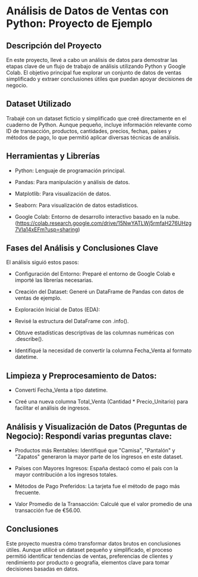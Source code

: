 # Análisis de Datos de Ventas con Python: Proyecto de Ejemplo

## Descripción del Proyecto

En este proyecto, llevé a cabo un análisis de datos para demostrar las etapas clave de un flujo de trabajo de análisis utilizando Python y Google Colab. El objetivo principal fue explorar un conjunto de datos de ventas simplificado y extraer conclusiones útiles que puedan apoyar decisiones de negocio.

## Dataset Utilizado

Trabajé con un dataset ficticio y simplificado que creé directamente en el cuaderno de Python. Aunque pequeño, incluye información relevante como ID de transacción, productos, cantidades, precios, fechas, países y métodos de pago, lo que permitió aplicar diversas técnicas de análisis.

## Herramientas y Librerías

- Python: Lenguaje de programación principal.

- Pandas: Para manipulación y análisis de datos.

- Matplotlib: Para visualización de datos.

- Seaborn: Para visualización de datos estadísticos.

- Google Colab: Entorno de desarrollo interactivo basado en la nube. (https://colab.research.google.com/drive/15NwYATLWj5rmfaH276UHzg7VIa14xEFm?usp=sharing)

## Fases del Análisis y Conclusiones Clave

El análisis siguió estos pasos:

- Configuración del Entorno: Preparé el entorno de Google Colab e importé las librerías necesarias.

- Creación del Dataset: Generé un DataFrame de Pandas con datos de ventas de ejemplo.

- Exploración Inicial de Datos (EDA):

- Revisé la estructura del DataFrame con .info().

- Obtuve estadísticas descriptivas de las columnas numéricas con .describe().

- Identifiqué la necesidad de convertir la columna Fecha_Venta al formato datetime.

## Limpieza y Preprocesamiento de Datos:

- Convertí Fecha_Venta a tipo datetime.

- Creé una nueva columna Total_Venta (Cantidad * Precio_Unitario) para facilitar el análisis de ingresos.

## Análisis y Visualización de Datos (Preguntas de Negocio): Respondí varias preguntas clave:

- Productos más Rentables: Identifiqué que "Camisa", "Pantalón" y "Zapatos" generaron la mayor parte de los ingresos en este dataset.

- Países con Mayores Ingresos: España destacó como el país con la mayor contribución a los ingresos totales.

- Métodos de Pago Preferidos: La tarjeta fue el método de pago más frecuente.

- Valor Promedio de la Transacción: Calculé que el valor promedio de una transacción fue de €56.00.

## Conclusiones

Este proyecto muestra cómo transformar datos brutos en conclusiones útiles. Aunque utilicé un dataset pequeño y simplificado, el proceso permitió identificar tendencias de ventas, preferencias de clientes y rendimiento por producto o geografía, elementos clave para tomar decisiones basadas en datos.


